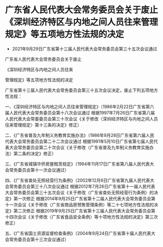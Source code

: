 # 广东省人民代表大会常务委员会关于废止《深圳经济特区与内地之间人员往来管理规定》等五项地方性法规的决定

- 2021年9月29日广东省第十三届人民代表大会常务委员会第三十五次会议通过

<!-- INFO END -->

广东省人民代表大会常务委员会关于废止

《深圳经济特区与内地之间人员往来

管理规定》等五项地方性法规的决定

广东省第十三届人民代表大会常务委员会第三十五次会议决定，废止下列五项地方性法规：

一、《深圳经济特区与内地之间人员往来管理规定》（1986年2月22日广东省第六届人民代表大会常务委员会第十八次会议通过 根据1997年7月26日广东省第八届人民代表大会常委委员会第三十次会议《关于修改〈深圳经济特区与内地之间人员往来管理规定〉第十三条的决定》修正）

二、《广东省普及九年制义务教育实施办法》（1986年9月28日广东省第六届人民代表大会常务委员会第二十二次会议通过 根据1991年5月10日广东省第七届人民代表大会常务委员会第二十次会议《关于修改〈广东省普及九年制义务教育实施办法〉第二条的决定》修正）

三、《广东省城镇华侨房屋租赁规定》（1994年11月17日广东省第八届人民代表大会常务委员会第十一次会议通过）

四、《广东省查处无照经营行为条例》（2002年12月6日广东省第九届人民代表大会常务委员会第三十八次会议通过 根据2012年7月26日广东省第十一届人民代表大会常务委员会第三十五次会议《关于修改〈广东省查处无照经营行为条例〉的决定》第一次修正 根据2014年9月25日广东省第十二届人民代表大会常务委员会第十一次会议《关于修改〈广东省商品房预售管理条例〉等二十七项地方性法规的决定》第二次修正 根据2019年9月25日广东省第十三届人民代表大会常务委员会第十四次会议《关于修改〈广东省食品安全条例〉等十项地方性法规的决定》第三次修正）

五、《广东省国土资源监督检查条例》（2004年9月24日广东省第十届人民代表大会常务委员会第十三次会议通过）

